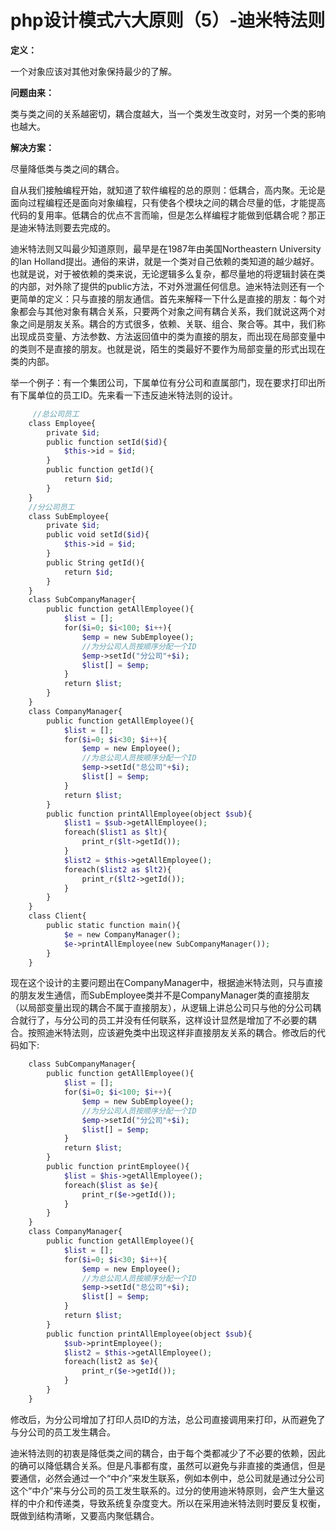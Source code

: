 # php设计模式六大原则（5）-迪米特法则 

  
**定义：**

一个对象应该对其他对象保持最少的了解。

**问题由来：**

类与类之间的关系越密切，耦合度越大，当一个类发生改变时，对另一个类的影响也越大。

**解决方案：**

尽量降低类与类之间的耦合。

自从我们接触编程开始，就知道了软件编程的总的原则：低耦合，高内聚。无论是面向过程编程还是面向对象编程，只有使各个模块之间的耦合尽量的低，才能提高代码的复用率。低耦合的优点不言而喻，但是怎么样编程才能做到低耦合呢？那正是迪米特法则要去完成的。

迪米特法则又叫最少知道原则，最早是在1987年由美国Northeastern University的Ian Holland提出。通俗的来讲，就是一个类对自己依赖的类知道的越少越好。也就是说，对于被依赖的类来说，无论逻辑多么复杂，都尽量地的将逻辑封装在类的内部，对外除了提供的public方法，不对外泄漏任何信息。迪米特法则还有一个更简单的定义：只与直接的朋友通信。首先来解释一下什么是直接的朋友：每个对象都会与其他对象有耦合关系，只要两个对象之间有耦合关系，我们就说这两个对象之间是朋友关系。耦合的方式很多，依赖、关联、组合、聚合等。其中，我们称出现成员变量、方法参数、方法返回值中的类为直接的朋友，而出现在局部变量中的类则不是直接的朋友。也就是说，陌生的类最好不要作为局部变量的形式出现在类的内部。

举一个例子：有一个集团公司，下属单位有分公司和直属部门，现在要求打印出所有下属单位的员工ID。先来看一下违反迪米特法则的设计。


```php
     //总公司员工
    class Employee{
        private $id;
        public function setId($id){
            $this->id = $id;
        }
        public function getId(){
            return $id;
        }
    }
    //分公司员工
    class SubEmployee{
        private $id;
        public void setId($id){
            $this->id = $id;
        }
        public String getId(){
            return $id;
        }
    }
    class SubCompanyManager{
        public function getAllEmployee(){
            $list = [];
            for($i=0; $i<100; $i++){
                $emp = new SubEmployee();
                //为分公司人员按顺序分配一个ID
                $emp->setId("分公司"+$i);
                $list[] = $emp;
            }
            return $list;
        }
    }
    class CompanyManager{
        public function getAllEmployee(){
            $list = [];
            for($i=0; $i<30; $i++){
                $emp = new Employee();
                //为总公司人员按顺序分配一个ID
                $emp->setId("总公司"+$i);
                $list[] = $emp;
            }
            return $list;
        }
        public function printAllEmployee(object $sub){
            $list1 = $sub->getAllEmployee();
            foreach($list1 as $lt){
                print_r($lt->getId());
            }
            $list2 = $this->getAllEmployee();
            foreach($list2 as $lt2){
                print_r($lt2->getId());
            }
        }
    }
    class Client{
        public static function main(){
            $e = new CompanyManager();
            $e->printAllEmployee(new SubCompanyManager());
        }
    }
```


现在这个设计的主要问题出在CompanyManager中，根据迪米特法则，只与直接的朋友发生通信，而SubEmployee类并不是CompanyManager类的直接朋友（以局部变量出现的耦合不属于直接朋友），从逻辑上讲总公司只与他的分公司耦合就行了，与分公司的员工并没有任何联系，这样设计显然是增加了不必要的耦合。按照迪米特法则，应该避免类中出现这样非直接朋友关系的耦合。修改后的代码如下:


```php
    class SubCompanyManager{
        public function getAllEmployee(){
            $list = [];
            for($i=0; $i<100; $i++){
                $emp = new SubEmployee();
                //为分公司人员按顺序分配一个ID
                $emp->setId("分公司"+$i);
                $list[] = $emp;
            }
            return $list;
        }
        public function printEmployee(){
            $list = $his->getAllEmployee();
            foreach($list as $e){
                print_r($e->getId());
            }
        }
    }
    class CompanyManager{
        public function getAllEmployee(){
            $list = [];
            for($i=0; $i<30; $i++){
                $emp = new Employee();
                //为总公司人员按顺序分配一个ID
                $emp->setId("总公司"+$i);
                $list[] = $emp;
            }
            return $list;
        }
        public function printAllEmployee(object $sub){
            $sub->printEmployee();
            $list2 = $this->getAllEmployee();
            foreach(list2 as $e){
                print_r($e->getId());
            }
        }
    }
```


修改后，为分公司增加了打印人员ID的方法，总公司直接调用来打印，从而避免了与分公司的员工发生耦合。

迪米特法则的初衷是降低类之间的耦合，由于每个类都减少了不必要的依赖，因此的确可以降低耦合关系。但是凡事都有度，虽然可以避免与非直接的类通信，但是要通信，必然会通过一个“中介”来发生联系，例如本例中，总公司就是通过分公司这个“中介”来与分公司的员工发生联系的。过分的使用迪米特原则，会产生大量这样的中介和传递类，导致系统复杂度变大。所以在采用迪米特法则时要反复权衡，既做到结构清晰，又要高内聚低耦合。

